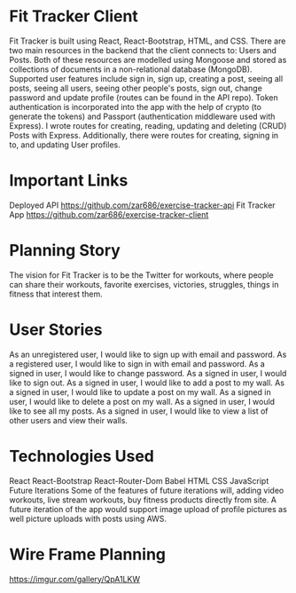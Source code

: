 # Fit Tracker Client
Fit Tracker is built using React, React-Bootstrap, HTML, and CSS. There are two main resources in the backend that the client connects to: Users and Posts. Both of these resources are modelled using Mongoose and stored as collections of documents in a non-relational database (MongoDB). Supported user features include sign in, sign up, creating a post, seeing all posts, seeing all users, seeing other people's posts, sign out, change password and update profile (routes can be found in the API repo).
Token authentication is incorporated into the app with the help of crypto (to generate the tokens) and Passport (authentication middleware used with Express). I wrote routes for creating, reading, updating and deleting (CRUD) Posts with Express. Additionally, there were routes for creating, signing in to, and updating User profiles.

# Important Links

Deployed API
https://github.com/zar686/exercise-tracker-api
Fit Tracker App
https://github.com/zar686/exercise-tracker-client

# Planning Story
The vision for Fit Tracker is to be the Twitter for workouts, where people can share their workouts, favorite exercises, victories, struggles, things in fitness that interest them.

# User Stories

As an unregistered user, I would like to sign up with email and password.
As a registered user, I would like to sign in with email and password.
As a signed in user, I would like to change password.
As a signed in user, I would like to sign out.
As a signed in user, I would like to add a post to my wall.
As a signed in user, I would like to update a post on my wall.
As a signed in user, I would like to delete a post on my wall.
As a signed in user, I would like to see all my posts.
As a signed in user, I would like to view a list of other users and view their walls.

# Technologies Used
React
React-Bootstrap
React-Router-Dom
Babel
HTML
CSS
JavaScript
Future Iterations
Some of the features of future iterations will, adding video workouts, live stream workouts, buy fitness products directly from site. A future iteration of the app would support image upload of profile pictures as well picture uploads with posts using AWS.

# Wire Frame Planning

https://imgur.com/gallery/QpA1LKW
